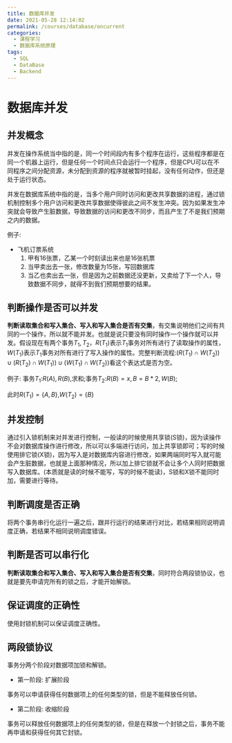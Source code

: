 ```yaml
---
title: 数据库并发
date: 2021-05-28 12:14:02
permalink: /courses/database/oncurrent
categories:
  - 课程学习
  - 数据库系统原理
tags: 
  - SQL
  - DataBase
  - Backend
---
```


# 数据库并发

## 并发概念

并发在操作系统当中指的是，同一个时间段内有多个程序在运行，这些程序都是在同一个机器上运行，但是任何一个时间点只会运行一个程序，但是CPU可以在不同程序之间分配资源，未分配到资源的程序就被暂时挂起，没有任何动作，但还是处于运行状态。

并发在数据库系统中指的是，当多个用户同时访问和更改共享数据的进程，通过锁机制控制多个用户访问和更改共享数据使得彼此之间不发生冲突。因为如果发生冲突就会导致产生脏数据，导致数据的访问和更改不同步，而且产生了不是我们预期之内的数据。

例子:

- 飞机订票系统
  1. 甲有16张票，乙某一个时刻读出来也是16张机票
  2. 当甲卖出去一张，修改数量为15张，写回数据库
  3. 当乙也卖出去一张，但是因为之前数据还没更新，又卖给了下一个人，导致数据不同步，就得不到我们预期想要的结果。

## 判断操作是否可以并发

**判断读取集合和写入集合、写入和写入集合是否有交集**，有交集说明他们之间有共同的一个操作，所以就不能并发。也就是说只要没有同时操作一个操作就可以并发。假设现在有两个事务$T_1,T_2$，$R(T_1)$表示$T_1$事务对所有进行了读取操作的属性，$W(T_1)$表示$T_1$事务对所有进行了写入操作的属性。完整判断流程:$(R(T_1)\cap W(T_2))\cup(R(T_2)\cap W(T_1))\cup(W(T_1)\cap W(T_2))$看这个表达式是否为空。

例子:
事务$T_1$:$R(A),R(B)$,求和;事务$T_2$:$R(B)=x,B=B*2,W(B);$

此时$R(T_1)=\{A,B\}$,$W(T_2)=\{B\}$

## 并发控制

通过引入锁机制来对并发进行控制，一般读的时候使用共享锁(S锁)，因为读操作不会对数据库操作进行修改，所以可以多端进行访问，加上共享锁即可；写的时候使用排它锁(X锁)，因为写入是对数据库内容进行修改，如果两端同时写入就可能会产生脏数据，也就是上面那种情况，所以加上排它锁就不会让多个人同时把数据写入数据库。(本质就是读的时候不能写，写的时候不能读)，S锁和X锁不能同时加，需要进行等待。

## 判断调度是否正确

将两个事务串行化运行一遍之后，跟并行运行的结果进行对比，若结果相同说明调度正确，若结果不相同说明调度错误。

## 判断是否可以串行化

**判断读取集合和写入集合、写入和写入集合是否有交集**，同时符合两段锁协议，也就是要先申请完所有的锁之后，才能开始解锁。

## 保证调度的正确性

使用封锁机制可以保证调度正确性。

## 两段锁协议

事务分两个阶段对数据项加锁和解锁。

- 第一阶段: 扩展阶段

事务可以申请获得任何数据项上的任何类型的锁，但是不能释放任何锁。

- 第二阶段: 收缩阶段

事务可以释放任何数据项上的任何类型的锁，但是在释放一个封锁之后，事务不能再申请和获得任何其它封锁。